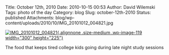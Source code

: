 Title: October 12th, 2010
Date: 2010-10-15 00:53
Author: David Wilemski
Tags: photo of the day
Category: blog
Slug: october-12th-2010
Status: published
Attachments: blog/wp-content/uploads/2010/10/IMG_20101012_004821.jpg

[![](http://oromis.davidwilemski.com/blog/wp-content/uploads/2010/10/IMG_20101012_004821-300x225.jpg "IMG_20101012_004821"){.alignnone
.size-medium .wp-image-119 width="300"
height="225"}](http://oromis.davidwilemski.com/blog/wp-content/uploads/2010/10/IMG_20101012_004821.jpg)

The food that keeps tired college kids going during late night study
sessions
